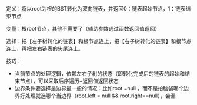 定义：将以root为根的BST转化为双向链表，并返回0：链表起始节点，1：链表结束节点

变量：根root节点，其他不需要了（辅助参数通过函数返回值返回）

选择：把【左子树转化的链表】和根节点连上，把【右子树转化的链表】和根节点连上，再把左右链表的头尾连上。

技巧：

* 当前节点的处理逻辑，依赖左右子树的状态（即转化完成后的链表的起始和结束节点），可以采取后序遍历+返回值返回状态
* 边界条件要选择最边界最一般的情况：比如root =null ，而不是拍脑袋哪个边界好处理就选哪个当边界（root.left = null && root.right==null），会漏
